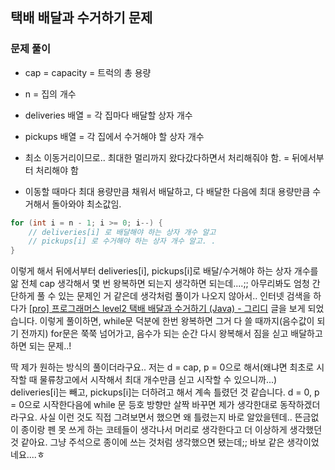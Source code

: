 ## 택배 배달과 수거하기 문제

### 문제 풀이

- cap = capacity = 트럭의 총 용량
- n = 집의 개수
- deliveries 배열 = 각 집마다 배달할 상자 개수
- pickups 배열 = 각 집에서 수거해야 할 상자 개수

- 최소 이동거리이므로.. 최대한 멀리까지 왔다갔다하면서 처리해줘야 함. = 뒤에서부터 처리해야 함
- 이동할 때마다 최대 용량만큼 채워서 배달하고, 다 배달한 다음에 최대 용량만큼 수거해서 돌아와야 최소값임.

```java
for (int i = n - 1; i >= 0; i--) {
    // deliveries[i] 로 배달해야 하는 상자 개수 알고
    // pickups[i] 로 수거해야 하는 상자 개수 알고. .
}
```
이렇게 해서 뒤에서부터 deliveries[i], pickups[i]로 배달/수거해야 하는 상자 개수를 앎
전체 cap 생각해서 몇 번 왕복하면 되는지 생각하면 되는데....;;
아무리봐도 엄청 간단하게 풀 수 있는 문제인 거 같은데 생각처럼 풀이가 나오지 않아서.. 인터넷 검색을 하다가
[[pro] 프로그래머스 level2 택배 배달과 수거하기 (Java) - 그리디](https://stritegdc.tistory.com/317) 글을 보게 되었습니다.
이렇게 풀이하면, while문 덕분에 한번 왕복하면 그거 다 쓸 때까지(음수값이 되기 전까지) for문은 쭉쭉 넘어가고, 음수가 되는 순간 다시 왕복해서 짐을 싣고 배달하고 하면 되는 문제..!

딱 제가 원하는 방식의 풀이더라구요..
저는 d = cap, p = 0으로 해서(왜냐면 최초로 시작할 때 물류창고에서 시작해서 최대 개수만큼 싣고 시작할 수 있으니까...) deliveries[i]는 빼고, pickups[i]는 더하려고 해서 계속 틀렸던 것 같습니다.
d = 0, p = 0으로 시작한다음에 while 문 등호 방향만 살짝 바꾸면 제가 생각한대로 동작하겠더라구요.
사실 이런 것도 직접 그려보면서 했으면 왜 틀렸는지 바로 알았을텐데.. 뜬금없이 종이랑 펜 못 쓰게 하는 코테들이 생각나서 머리로 생각한다고 더 이상하게 생각했던 것 같아요.
그냥 주석으로 종이에 쓰는 것처럼 생각했으면 됐는데;; 바보 같은 생각이었네요....ㅎ
